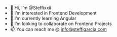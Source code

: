 - 👋 Hi, I’m @Steffixxii
- 👀 I’m interested in Frontend Development
- 🌱 I’m currently learning Angular
- 💞️ I’m looking to collaborate on Frontend Projects
- 📫 You can reach me @ info@steffigarcia.com

<!---
Steffixxii/Steffixxii is a ✨ special ✨ repository because its `README.md` (this file) appears on your GitHub profile.
You can click the Preview link to take a look at your changes.
--->
